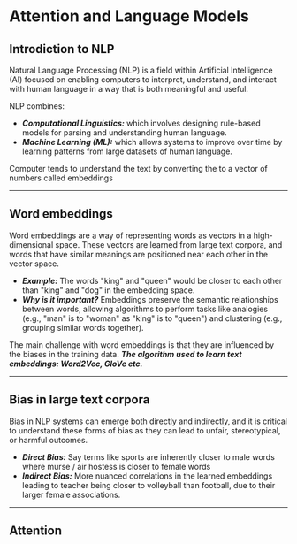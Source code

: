 # Attention and Language Models

## Introdiction to NLP
Natural Language Processing (NLP) is a field within Artificial Intelligence (AI) focused on enabling computers to interpret, understand, and interact with human language in a way that is both meaningful and useful.

NLP combines:
- ***Computational Linguistics:*** which involves designing rule-based models for parsing and understanding human language.
- ***Machine Learning (ML):*** which allows systems to improve over time by learning patterns from large datasets of human language.

Computer tends to understand the text by converting the to a vector of numbers called embeddings

---

## Word embeddings

Word embeddings are a way of representing words as vectors in a high-dimensional space. These vectors are learned from large text corpora, and words that have similar meanings are positioned near each other in the vector space.

- ***Example:*** The words "king" and "queen" would be closer to each other than "king" and "dog" in the embedding space.
- ***Why is it important?*** Embeddings preserve the semantic relationships between words, allowing algorithms to perform tasks like analogies (e.g., "man" is to "woman" as "king" is to "queen") and clustering (e.g., grouping similar words together).

The main challenge with word embeddings is that they are influenced by the biases in the training data.
***The algorithm used to learn text embeddings: Word2Vec, GloVe etc.***

---

## Bias in large text corpora

Bias in NLP systems can emerge both directly and indirectly, and it is critical to understand these forms of bias as they can lead to unfair, stereotypical, or harmful outcomes.

- ***Direct Bias:*** Say terms like sports are inherently closer to male words where murse / air hostess is closer to female words
- ***Indirect Bias:*** More nuanced correlations in the learned embeddings leading to teacher being closer to volleyball than football, due to their larger female associations.

---

## Attention


